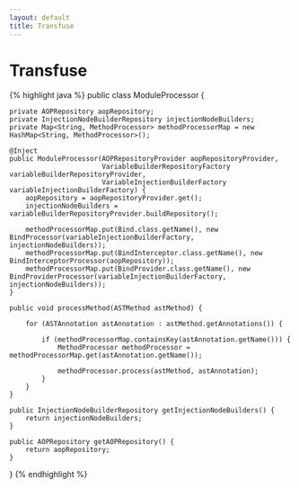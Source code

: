 ```yaml
---
layout: default
title: Transfuse
---
```

Transfuse
=========


{% highlight java %}
public class ModuleProcessor {

    private AOPRepository aopRepository;
    private InjectionNodeBuilderRepository injectionNodeBuilders;
    private Map<String, MethodProcessor> methodProcessorMap = new HashMap<String, MethodProcessor>();

    @Inject
    public ModuleProcessor(AOPRepositoryProvider aopRepositoryProvider,
                           VariableBuilderRepositoryFactory variableBuilderRepositoryProvider,
                           VariableInjectionBuilderFactory variableInjectionBuilderFactory) {
        aopRepository = aopRepositoryProvider.get();
        injectionNodeBuilders = variableBuilderRepositoryProvider.buildRepository();

        methodProcessorMap.put(Bind.class.getName(), new BindProcessor(variableInjectionBuilderFactory, injectionNodeBuilders));
        methodProcessorMap.put(BindInterceptor.class.getName(), new BindInterceptorProcessor(aopRepository));
        methodProcessorMap.put(BindProvider.class.getName(), new BindProviderProcessor(variableInjectionBuilderFactory, injectionNodeBuilders));
    }

    public void processMethod(ASTMethod astMethod) {

        for (ASTAnnotation astAnnotation : astMethod.getAnnotations()) {

            if (methodProcessorMap.containsKey(astAnnotation.getName())) {
                MethodProcessor methodProcessor = methodProcessorMap.get(astAnnotation.getName());

                methodProcessor.process(astMethod, astAnnotation);
            }
        }
    }

    public InjectionNodeBuilderRepository getInjectionNodeBuilders() {
        return injectionNodeBuilders;
    }

    public AOPRepository getAOPRepository() {
        return aopRepository;
    }
}
{% endhighlight %}
